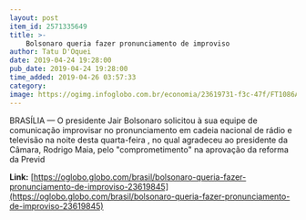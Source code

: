 ```yaml
---
layout: post
item_id: 2571335649
title: >-
    Bolsonaro queria fazer pronunciamento de improviso
author: Tatu D'Oquei
date: 2019-04-24 19:28:00
pub_date: 2019-04-24 19:28:00
time_added: 2019-04-26 03:57:33
category: 
image: https://ogimg.infoglobo.com.br/economia/23619731-f3c-47f/FT1086A/652/82359425_PA-Rio-de-Janeiro-RJ-24-04-2019-Pronunciamento-do-Presidente-Jair-Bolsonaro-sobre-a-reforma.jpg
---
```


BRASÍLIA — O presidente Jair Bolsonaro solicitou à sua equipe de comunicação improvisar no pronunciamento em cadeia nacional de rádio e televisão na noite desta quarta-feira , no qual agradeceu ao presidente da Câmara, Rodrigo Maia, pelo "comprometimento" na aprovação da reforma da Previd

**Link:** [https://oglobo.globo.com/brasil/bolsonaro-queria-fazer-pronunciamento-de-improviso-23619845](https://oglobo.globo.com/brasil/bolsonaro-queria-fazer-pronunciamento-de-improviso-23619845)

